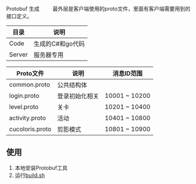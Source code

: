 Protobuf 生成
&emsp;&emsp; 最外层是客户端使用的proto文件，里面有客户端需要用到的接口定义。

| 目录     | 说明         |
|--------|------------|
| Code   | 生成的C#和go代码 |
| Server | 服务器专用      |

| Proto文件         | 说明      | 消息ID范围        |
|-----------------|---------|---------------|
| common.proto    | 公共结构体   |               |
| login.proto     | 登录初始化相关 | 10001 ~ 10200 |
| level.proto     | 关卡      | 10201 ~ 10400 |
| activity.proto  | 活动      | 10401 ~ 10800 |
| cucoloris.proto | 剪影模式    | 10801 ~ 10900 |

## 使用

1. 本地安装Protobuf工具
2. 运行[build.sh](build.sh)


